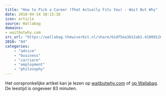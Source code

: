 ```yaml
---
title: "How to Pick a Career (That Actually Fits You) - Wait But Why"
date: 2018-04-14 10:15:16
icon: article
source: Wallabag
domains:
- waitbutwhy.com
src_url: "https://wallabag.thewiserbit.nl/share/61df5ea3b12ab1.41009126"
2018: "04"
categories:
    - "advice"
    - "business"
    - "carriere"
    - "employment"
    - "philosophy"
---
```

Het oorspronkelijke artikel kan je lezen op [waitbutwhy.com](https://waitbutwhy.com/2018/04/picking-career.html) of [op Wallabag](https://wallabag.thewiserbit.nl/share/61df5ea3b12ab1.41009126). De leestijd is ongeveer 83 minuten.